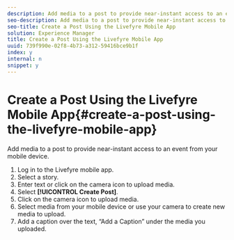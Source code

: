 ```yaml
---
description: Add media to a post to provide near-instant access to an event from your mobile device.
seo-description: Add media to a post to provide near-instant access to an event from your mobile device.
seo-title: Create a Post Using the Livefyre Mobile App
solution: Experience Manager
title: Create a Post Using the Livefyre Mobile App
uuid: 739f990e-02f8-4b73-a312-59416bce9b1f
index: y
internal: n
snippet: y
---
```


# Create a Post Using the Livefyre Mobile App{#create-a-post-using-the-livefyre-mobile-app}

Add media to a post to provide near-instant access to an event from your mobile device.

1. Log in to the Livefyre mobile app.
1. Select a story.
1. Enter text or click on the camera icon to upload media.
1. Select **[!UICONTROL Create Post]**.
1. Click on the camera icon to upload media.
1. Select media from your mobile device or use your camera to create new media to upload.
1. Add a caption over the text, “Add a Caption” under the media you uploaded.
